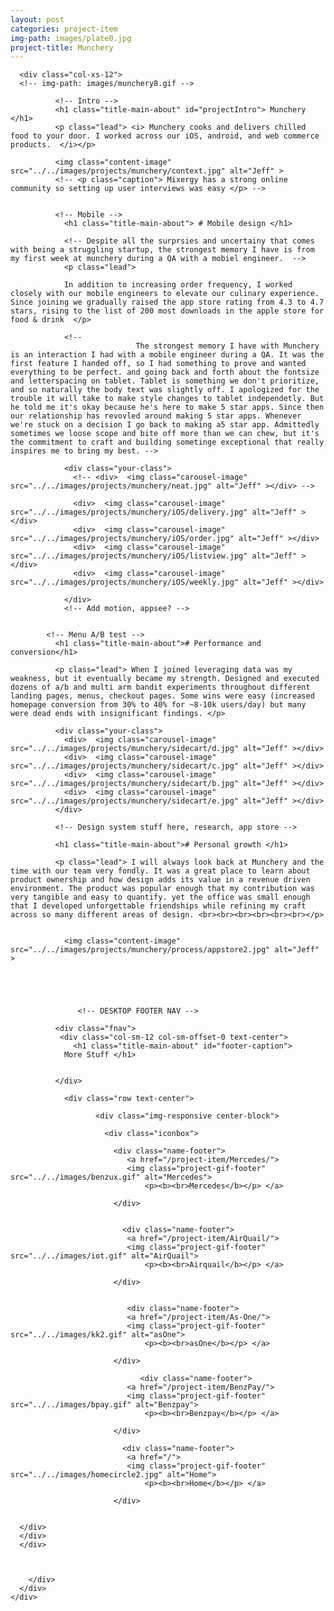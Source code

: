 ```yaml
---
layout: post
categories: project-item
img-path: images/plate0.jpg
project-title: Munchery
---
```




<div class="container">
  <div class="description">
    <div class="row text-left ">



      <div class="col-xs-12">
      <!-- img-path: images/munchery8.gif -->

              <!-- Intro -->
              <h1 class="title-main-about" id="projectIntro"> Munchery </h1>
              <p class="lead"> <i> Munchery cooks and delivers chilled food to your door. I worked across our iOS, android, and web commerce products.  </i></p>

              <img class="content-image"  src="../../images/projects/munchery/context.jpg" alt="Jeff" >
              <!-- <p class="caption"> Mixergy has a strong online community so setting up user interviews was easy </p> -->


              <!-- Mobile -->
                <h1 class="title-main-about"> # Mobile design </h1>

                <!-- Despite all the surprsies and uncertainy that comes with being a struggling startup, the strongest memory I have is from my first week at munchery during a QA with a mobiel engineer.  -->
                <p class="lead">

                In addition to increasing order frequency, I worked closely with our mobile engineers to elevate our culinary experience. Since joining we gradually raised the app store rating from 4.3 to 4.7 stars, rising to the list of 200 most downloads in the apple store for food & drink  </p>

                <!--
                                The strongest memory I have with Munchery is an interaction I had with a mobile engineer during a QA. It was the first feature I handed off, so I had something to prove and wanted everything to be perfect. and going back and forth about the fontsize and letterspacing on tablet. Tablet is something we don't prioritize, and so naturally the body text was slightly off. I apologized for the trouble it will take to make style changes to tablet independetly. But he told me it's okay because he's here to make 5 star apps. Since then our relationship has revovled around making 5 star apps. Whenever we're stuck on a decision I go back to making a5 star app. Admittedly sometimes we loose scope and bite off more than we can chew, but it's the commitment to craft and building sometinge exceptional that really inspires me to bring my best. -->

                <div class="your-class">
                  <!-- <div>  <img class="carousel-image"  src="../../images/projects/munchery/neat.jpg" alt="Jeff" ></div> -->

                  <div>  <img class="carousel-image"  src="../../images/projects/munchery/iOS/delivery.jpg" alt="Jeff" ></div>
                  <div>  <img class="carousel-image"  src="../../images/projects/munchery/iOS/order.jpg" alt="Jeff" ></div>
                  <div>  <img class="carousel-image"  src="../../images/projects/munchery/iOS/listview.jpg" alt="Jeff" ></div>
                  <div>  <img class="carousel-image"  src="../../images/projects/munchery/iOS/weekly.jpg" alt="Jeff" ></div>

                </div>
                <!-- Add motion, appsee? -->


            <!-- Menu A/B test -->
              <h1 class="title-main-about"># Performance and conversion</h1>

              <p class="lead"> When I joined leveraging data was my weakness, but it eventually became my strength. Designed and executed dozens of a/b and multi arm bandit experiments throughout different landing pages, menus, checkout pages. Some wins were easy (increased homepage conversion from 30% to 40% for ~8-10k users/day) but many were dead ends with insignificant findings. </p>

              <div class="your-class">
                <div>  <img class="carousel-image"  src="../../images/projects/munchery/sidecart/d.jpg" alt="Jeff" ></div>
                <div>  <img class="carousel-image"  src="../../images/projects/munchery/sidecart/c.jpg" alt="Jeff" ></div>
                <div>  <img class="carousel-image"  src="../../images/projects/munchery/sidecart/b.jpg" alt="Jeff" ></div>
                <div>  <img class="carousel-image"  src="../../images/projects/munchery/sidecart/e.jpg" alt="Jeff" ></div>
              </div>

              <!-- Design system stuff here, research, app store -->

              <h1 class="title-main-about"># Personal growth </h1>

              <p class="lead"> I will always look back at Munchery and the time with our team very fondly. It was a great place to learn about product ownership and how design adds its value in a revenue driven environment. The product was popular enough that my contribution was very tangible and easy to quantify. yet the office was small enough that I developed unforgettable friendships while refining my craft across so many different areas of design. <br><br><br><br><br><br></p>


                <img class="content-image"  src="../../images/projects/munchery/process/appstore2.jpg" alt="Jeff" >





                   <!-- DESKTOP FOOTER NAV -->

              <div class="fnav">
               <div class="col-sm-12 col-sm-offset-0 text-center">
                  <h1 class="title-main-about" id="footer-caption">
                More Stuff </h1>


              </div>

                <div class="row text-center">

                       <div class="img-responsive center-block">

                         <div class="iconbox">

                           <div class="name-footer">
                              <a href="/project-item/Mercedes/">
                              <img class="project-gif-footer" src="../../images/benzux.gif" alt="Mercedes">
                                  <p><b><br>Mercedes</b></p> </a>

                           </div>


                             <div class="name-footer">
                              <a href="/project-item/AirQuail/">
                              <img class="project-gif-footer" src="../../images/iot.gif" alt="AirQuail">
                                  <p><b><br>Airquail</b></p> </a>

                           </div>


                              <div class="name-footer">
                              <a href="/project-item/As-One/">
                              <img class="project-gif-footer" src="../../images/kk2.gif" alt="asOne">
                                  <p><b><br>asOne</b></p> </a>

                           </div>

                                 <div class="name-footer">
                              <a href="/project-item/BenzPay/">
                              <img class="project-gif-footer" src="../../images/bpay.gif" alt="Benzpay">
                                  <p><b><br>Benzpay</b></p> </a>

                           </div>



<!--
                            <div class="name-footer">
                              <a href="/project-item/More-Projects/">
                              <img class="project-gif-footer" src="../../images/kk1.gif" alt="Other">
                                  <p><b><br>More</b></p> </a>

                           </div> -->

                             <div class="name-footer">
                              <a href="/">
                              <img class="project-gif-footer" src="../../images/homecircle2.jpg" alt="Home">
                                  <p><b><br>Home</b></p> </a>

                           </div>


      </div>
      </div>
      </div>



        </div>
      </div>
    </div>
  </div>

<!--   <div class="container">
  <div class="row text-center">
   <div class="description">
    <div class="tagline">


          <p class="lead">
         We short circuited everything on our first test. Luckily I had a seconded particle photon with me. Made sure our enclosure was waterproof.
        </p>

           <img class="carousel-image-vertical" src="../../images/projects/beerbong/a1.gif" alt="Jeff" >

    </div>
  </div>
</div>
</div> -->
